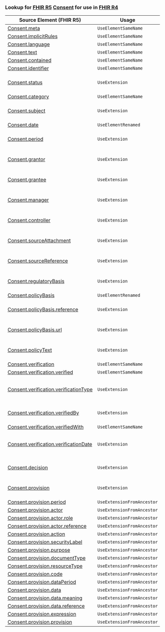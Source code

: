 ### Lookup for [FHIR R5](https://hl7.org/fhir/R5/) [Consent](https://hl7.org/fhir/R5/Consent.html) for use in [FHIR R4](https://hl7.org/fhir/R4/)

| Source Element (FHIR R5) | Usage | Target |
| -------------- | ----- | ------ |
| [Consent.meta](https://hl7.org/fhir/R5/Consent.html#resource) | `UseElementSameName` | [Consent.meta](https://hl7.org/fhir/R4/Consent.html#resource) |
| [Consent.implicitRules](https://hl7.org/fhir/R5/Consent.html#resource) | `UseElementSameName` | [Consent.implicitRules](https://hl7.org/fhir/R4/Consent.html#resource) |
| [Consent.language](https://hl7.org/fhir/R5/Consent.html#resource) | `UseElementSameName` | [Consent.language](https://hl7.org/fhir/R4/Consent.html#resource) |
| [Consent.text](https://hl7.org/fhir/R5/Consent.html#resource) | `UseElementSameName` | [Consent.text](https://hl7.org/fhir/R4/Consent.html#resource) |
| [Consent.contained](https://hl7.org/fhir/R5/Consent.html#resource) | `UseElementSameName` | [Consent.contained](https://hl7.org/fhir/R4/Consent.html#resource) |
| [Consent.identifier](https://hl7.org/fhir/R5/Consent.html#resource) | `UseElementSameName` | [Consent.identifier](https://hl7.org/fhir/R4/Consent.html#resource) |
| [Consent.status](https://hl7.org/fhir/R5/Consent.html#resource) | `UseExtension` | [http://hl7.org/fhir/5.0/StructureDefinition/extension-Consent.status](StructureDefinition-ext-R5-Consent.status.html) |
| [Consent.category](https://hl7.org/fhir/R5/Consent.html#resource) | `UseElementSameName` | [Consent.category](https://hl7.org/fhir/R4/Consent.html#resource) |
| [Consent.subject](https://hl7.org/fhir/R5/Consent.html#resource) | `UseExtension` | [http://hl7.org/fhir/5.0/StructureDefinition/extension-Consent.subject](StructureDefinition-ext-R5-Consent.subject.html) |
| [Consent.date](https://hl7.org/fhir/R5/Consent.html#resource) | `UseElementRenamed` | [Consent.dateTime](https://hl7.org/fhir/R4/Consent.html#resource) |
| [Consent.period](https://hl7.org/fhir/R5/Consent.html#resource) | `UseExtension` | [http://hl7.org/fhir/5.0/StructureDefinition/extension-Consent.period](StructureDefinition-ext-R5-Consent.period.html) |
| [Consent.grantor](https://hl7.org/fhir/R5/Consent.html#resource) | `UseExtension` | [http://hl7.org/fhir/5.0/StructureDefinition/extension-Consent.grantor](StructureDefinition-ext-R5-Consent.grantor.html) |
| [Consent.grantee](https://hl7.org/fhir/R5/Consent.html#resource) | `UseExtension` | [http://hl7.org/fhir/5.0/StructureDefinition/extension-Consent.grantee](StructureDefinition-ext-R5-Consent.grantee.html) |
| [Consent.manager](https://hl7.org/fhir/R5/Consent.html#resource) | `UseExtension` | [http://hl7.org/fhir/5.0/StructureDefinition/extension-Consent.manager](StructureDefinition-ext-R5-Consent.manager.html) |
| [Consent.controller](https://hl7.org/fhir/R5/Consent.html#resource) | `UseExtension` | [http://hl7.org/fhir/5.0/StructureDefinition/extension-Consent.controller](StructureDefinition-ext-R5-Consent.controller.html) |
| [Consent.sourceAttachment](https://hl7.org/fhir/R5/Consent.html#resource) | `UseExtension` | [http://hl7.org/fhir/5.0/StructureDefinition/extension-Consent.sourceAttachment](StructureDefinition-ext-R5-Consent.sourceAttachment.html) |
| [Consent.sourceReference](https://hl7.org/fhir/R5/Consent.html#resource) | `UseExtension` | [http://hl7.org/fhir/5.0/StructureDefinition/extension-Consent.sourceReference](StructureDefinition-ext-R5-Consent.sourceReference.html) |
| [Consent.regulatoryBasis](https://hl7.org/fhir/R5/Consent.html#resource) | `UseExtension` | [http://hl7.org/fhir/5.0/StructureDefinition/extension-Consent.regulatoryBasis](StructureDefinition-ext-R5-Consent.regulatoryBasis.html) |
| [Consent.policyBasis](https://hl7.org/fhir/R5/Consent.html#resource) | `UseElementRenamed` | [Consent.policy](https://hl7.org/fhir/R4/Consent.html#resource) |
| [Consent.policyBasis.reference](https://hl7.org/fhir/R5/Consent.html#resource) | `UseExtension` | [http://hl7.org/fhir/5.0/StructureDefinition/extension-Consent.policyBasis.reference](StructureDefinition-ext-R5-Consent.po.reference.html) |
| [Consent.policyBasis.url](https://hl7.org/fhir/R5/Consent.html#resource) | `UseExtension` | [http://hl7.org/fhir/5.0/StructureDefinition/extension-Consent.policyBasis.url](StructureDefinition-ext-R5-Consent.po.url.html) |
| [Consent.policyText](https://hl7.org/fhir/R5/Consent.html#resource) | `UseExtension` | [http://hl7.org/fhir/5.0/StructureDefinition/extension-Consent.policyText](StructureDefinition-ext-R5-Consent.policyText.html) |
| [Consent.verification](https://hl7.org/fhir/R5/Consent.html#resource) | `UseElementSameName` | [Consent.verification](https://hl7.org/fhir/R4/Consent.html#resource) |
| [Consent.verification.verified](https://hl7.org/fhir/R5/Consent.html#resource) | `UseElementSameName` | [Consent.verification.verified](https://hl7.org/fhir/R4/Consent.html#resource) |
| [Consent.verification.verificationType](https://hl7.org/fhir/R5/Consent.html#resource) | `UseExtension` | [http://hl7.org/fhir/5.0/StructureDefinition/extension-Consent.verification.verificationType](StructureDefinition-ext-R5-Consent.ve.verificationType.html) |
| [Consent.verification.verifiedBy](https://hl7.org/fhir/R5/Consent.html#resource) | `UseExtension` | [http://hl7.org/fhir/5.0/StructureDefinition/extension-Consent.verification.verifiedBy](StructureDefinition-ext-R5-Consent.ve.verifiedBy.html) |
| [Consent.verification.verifiedWith](https://hl7.org/fhir/R5/Consent.html#resource) | `UseElementSameName` | [Consent.verification.verifiedWith](https://hl7.org/fhir/R4/Consent.html#resource) |
| [Consent.verification.verificationDate](https://hl7.org/fhir/R5/Consent.html#resource) | `UseExtension` | [http://hl7.org/fhir/5.0/StructureDefinition/extension-Consent.verification.verificationDate](StructureDefinition-ext-R5-Consent.ve.verificationDate.html) |
| [Consent.decision](https://hl7.org/fhir/R5/Consent.html#resource) | `UseExtension` | [http://hl7.org/fhir/5.0/StructureDefinition/extension-Consent.decision](StructureDefinition-ext-R5-Consent.decision.html) |
| [Consent.provision](https://hl7.org/fhir/R5/Consent.html#resource) | `UseExtension` | [http://hl7.org/fhir/5.0/StructureDefinition/extension-Consent.provision](StructureDefinition-ext-R5-Consent.provision.html) |
| [Consent.provision.period](https://hl7.org/fhir/R5/Consent.html#resource) | `UseExtensionFromAncestor` | - |
| [Consent.provision.actor](https://hl7.org/fhir/R5/Consent.html#resource) | `UseExtensionFromAncestor` | - |
| [Consent.provision.actor.role](https://hl7.org/fhir/R5/Consent.html#resource) | `UseExtensionFromAncestor` | - |
| [Consent.provision.actor.reference](https://hl7.org/fhir/R5/Consent.html#resource) | `UseExtensionFromAncestor` | - |
| [Consent.provision.action](https://hl7.org/fhir/R5/Consent.html#resource) | `UseExtensionFromAncestor` | - |
| [Consent.provision.securityLabel](https://hl7.org/fhir/R5/Consent.html#resource) | `UseExtensionFromAncestor` | - |
| [Consent.provision.purpose](https://hl7.org/fhir/R5/Consent.html#resource) | `UseExtensionFromAncestor` | - |
| [Consent.provision.documentType](https://hl7.org/fhir/R5/Consent.html#resource) | `UseExtensionFromAncestor` | - |
| [Consent.provision.resourceType](https://hl7.org/fhir/R5/Consent.html#resource) | `UseExtensionFromAncestor` | - |
| [Consent.provision.code](https://hl7.org/fhir/R5/Consent.html#resource) | `UseExtensionFromAncestor` | - |
| [Consent.provision.dataPeriod](https://hl7.org/fhir/R5/Consent.html#resource) | `UseExtensionFromAncestor` | - |
| [Consent.provision.data](https://hl7.org/fhir/R5/Consent.html#resource) | `UseExtensionFromAncestor` | - |
| [Consent.provision.data.meaning](https://hl7.org/fhir/R5/Consent.html#resource) | `UseExtensionFromAncestor` | - |
| [Consent.provision.data.reference](https://hl7.org/fhir/R5/Consent.html#resource) | `UseExtensionFromAncestor` | - |
| [Consent.provision.expression](https://hl7.org/fhir/R5/Consent.html#resource) | `UseExtensionFromAncestor` | - |
| [Consent.provision.provision](https://hl7.org/fhir/R5/Consent.html#resource) | `UseExtensionFromAncestor` | - |

